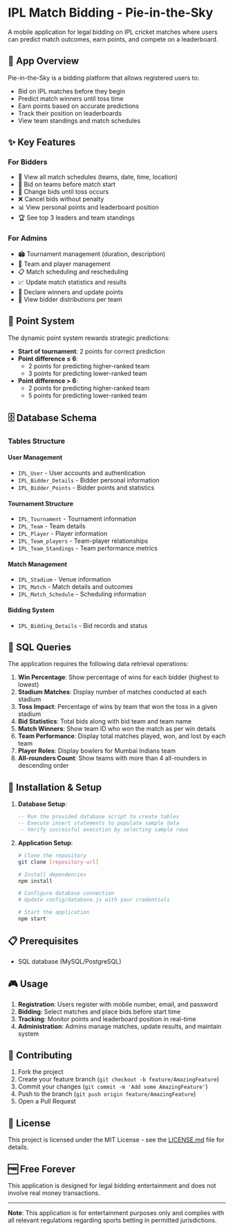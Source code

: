 # IPL Match Bidding - Pie-in-the-Sky

A mobile application for legal bidding on IPL cricket matches where users can predict match outcomes, earn points, and compete on a leaderboard.

## 📱 App Overview

Pie-in-the-Sky is a bidding platform that allows registered users to:
- Bid on IPL matches before they begin
- Predict match winners until toss time
- Earn points based on accurate predictions
- Track their position on leaderboards
- View team standings and match schedules

## ✨ Key Features

### For Bidders
- 📅 View all match schedules (teams, date, time, location)
- 🎯 Bid on teams before match start
- 🔄 Change bids until toss occurs
- ❌ Cancel bids without penalty
- 📊 View personal points and leaderboard position
- 🏆 See top 3 leaders and team standings

### For Admins
- 🏟️ Tournament management (duration, description)
- 👥 Team and player management
- 📋 Match scheduling and rescheduling
- 📈 Update match statistics and results
- 🎯 Declare winners and update points
- 👀 View bidder distributions per team

## 🎯 Point System

The dynamic point system rewards strategic predictions:
- **Start of tournament**: 2 points for correct prediction
- **Point difference ≤ 6**: 
  - 2 points for predicting higher-ranked team
  - 3 points for predicting lower-ranked team
- **Point difference > 6**:
  - 2 points for predicting higher-ranked team
  - 5 points for predicting lower-ranked team

## 🗄️ Database Schema

### Tables Structure

#### User Management
- `IPL_User` - User accounts and authentication
- `IPL_Bidder_Details` - Bidder personal information
- `IPL_Bidder_Points` - Bidder points and statistics

#### Tournament Structure
- `IPL_Tournament` - Tournament information
- `IPL_Team` - Team details
- `IPL_Player` - Player information
- `IPL_Team_players` - Team-player relationships
- `IPL_Team_Standings` - Team performance metrics

#### Match Management
- `IPL_Stadium` - Venue information
- `IPL_Match` - Match details and outcomes
- `IPL_Match_Schedule` - Scheduling information

#### Bidding System
- `IPL_Bidding_Details` - Bid records and status

## 🔧 SQL Queries

The application requires the following data retrieval operations:

1. **Win Percentage**: Show percentage of wins for each bidder (highest to lowest)
2. **Stadium Matches**: Display number of matches conducted at each stadium
3. **Toss Impact**: Percentage of wins by team that won the toss in a given stadium
4. **Bid Statistics**: Total bids along with bid team and team name
5. **Match Winners**: Show team ID who won the match as per win details
6. **Team Performance**: Display total matches played, won, and lost by each team
7. **Player Roles**: Display bowlers for Mumbai Indians team
8. **All-rounders Count**: Show teams with more than 4 all-rounders in descending order

## 🚀 Installation & Setup

1. **Database Setup**:
   ```sql
   -- Run the provided database script to create tables
   -- Execute insert statements to populate sample data
   -- Verify successful execution by selecting sample rows
   ```

2. **Application Setup**:
   ```bash
   # Clone the repository
   git clone [repository-url]
   
   # Install dependencies
   npm install
   
   # Configure database connection
   # Update config/database.js with your credentials
   
   # Start the application
   npm start
   ```

## 📋 Prerequisites

- SQL database (MySQL/PostgreSQL)

## 🎮 Usage

1. **Registration**: Users register with mobile number, email, and password
2. **Bidding**: Select matches and place bids before start time
3. **Tracking**: Monitor points and leaderboard position in real-time
4. **Administration**: Admins manage matches, update results, and maintain system

## 🤝 Contributing

1. Fork the project
2. Create your feature branch (`git checkout -b feature/AmazingFeature`)
3. Commit your changes (`git commit -m 'Add some AmazingFeature'`)
4. Push to the branch (`git push origin feature/AmazingFeature`)
5. Open a Pull Request

## 📄 License

This project is licensed under the MIT License - see the [LICENSE.md](LICENSE.md) file for details.

## 🆓 Free Forever

This application is designed for legal bidding entertainment and does not involve real money transactions.

---

**Note**: This application is for entertainment purposes only and complies with all relevant regulations regarding sports betting in permitted jurisdictions.
